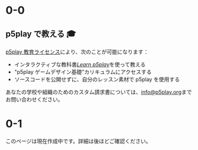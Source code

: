 # 0-0

## p5play で教える 🎓

[p5play 教育ライセンス](https://github.com/quinton-ashley/p5play-web/blob/main/teach/EDU_LICENSE.md)により、次のことが可能になります：

- インタラクティブな教科書[_Learn p5play_](../learn)を使って教える
- "p5play ゲームデザイン基礎"カリキュラムにアクセスする
- ソースコードを公開せずに、自分のレッスン素材で p5play を使用する

あなたの学校や組織のためのカスタム請求書については、[info@p5play.org](mailto:info@p5play.org)までお問い合わせください。

# 0-1

このページは現在作成中です。詳細は後ほどご確認ください。
